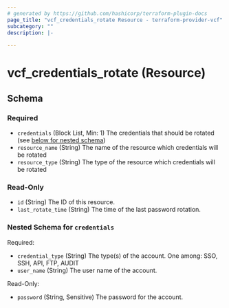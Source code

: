 ```yaml
---
# generated by https://github.com/hashicorp/terraform-plugin-docs
page_title: "vcf_credentials_rotate Resource - terraform-provider-vcf"
subcategory: ""
description: |-
  
---
```


# vcf_credentials_rotate (Resource)





<!-- schema generated by tfplugindocs -->
## Schema

### Required

- `credentials` (Block List, Min: 1) The credentials that should be rotated (see [below for nested schema](#nestedblock--credentials))
- `resource_name` (String) The name of the resource which credentials will be rotated
- `resource_type` (String) The type of the resource which credentials will be rotated

### Read-Only

- `id` (String) The ID of this resource.
- `last_rotate_time` (String) The time of the last password rotation.

<a id="nestedblock--credentials"></a>
### Nested Schema for `credentials`

Required:

- `credential_type` (String) The type(s) of the account. One among: SSO, SSH, API, FTP, AUDIT
- `user_name` (String) The user name of the account.

Read-Only:

- `password` (String, Sensitive) The password for the account.
